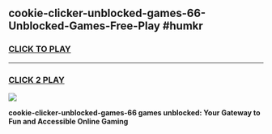 
## cookie-clicker-unblocked-games-66-Unblocked-Games-Free-Play #humkr
<h3>
<a href="https://us.freeplayer.one?title=cookie-clicker-unblocked-games-66&ref=9M">CLICK TO PLAY</a></h3>
<hr>

<h3>
<a href="https://us.freeplayer.one?title=cookie-clicker-unblocked-games-66&ref=9M">CLICK 2 PLAY</a>
  
</h3>

<a href="https://us.freeplayer.one?title=cookie-clicker-unblocked-games-66&ref=9M"><img src="https://clearcache.store/games.png"></a>


**cookie-clicker-unblocked-games-66 games unblocked: Your Gateway to Fun and Accessible Online Gaming**
